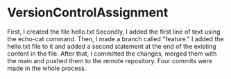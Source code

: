 # VersionControlAssignment
First, I created the file hello.txt
Secondly, I added the first line of text using the echo-cat command.
Then,  I made a branch called "feature." I added the hello.txt file to it and added a second statement at the end of the existing content in the file.
After that, I committed the changes, merged them with the main and pushed them to the remote repository.
Four commits were made in the whole process.

